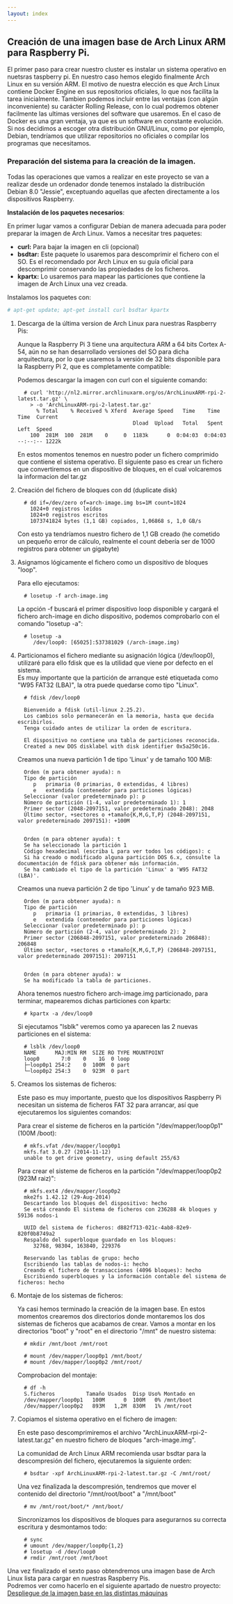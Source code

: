 ```yaml
---
layout: index
---
```


## Creación de una imagen base de Arch Linux ARM para Raspberry Pi.

El primer paso para crear nuestro cluster es instalar un sistema operativo en nuetsras taspberry pi. En nuestro caso hemos elegido finalmente Arch Linux en su versión ARM.  El motivo de nuestra elección es que Arch Linux contiene Docker Engine en sus repositorios oficiales, lo que nos facilita la tarea inicialmente.  Tambien podemos incluir entre las ventajas (con algún inconveniente) su carácter Rolling Release, con lo cual podremos obtener facilmente las ultimas versiones del software que usaremos. En el caso de Docker es una gran ventaja, ya que es un software en constante evolución. Si nos decidimos a escoger otra distribución GNU/Linux, como por ejemplo, Debian, tendríamos que utilizar repositorios no oficiales o compilar los programas que necesitamos.


### Preparación del sistema para la creación de la imagen.

Todas las operaciones que vamos a realizar en este proyecto se van a realizar desde un ordenador donde tenemos instalado la distribución Debian 8.0 "Jessie", exceptuando aquellas que afecten directamente a los dispositivos Raspberry.

__Instalación de los paquetes necesarios__:

En primer lugar vamos a configurar Debian de manera adecuada para poder preparar  la imagen de Arch Linux. Vamos a necesitar tres paquetes:
  
* __curl:__ Para bajar la imagen en cli (opcional)
* __bsdtar:__ Este paquete lo usaremos para descomprimir el fichero con el SO. Es el recomendado por Arch Linux en su guía oficial para descomprimir conservando las propiedades de los ficheros.
* __kpartx:__ Lo usaremos para mapear las particiones que contiene la imagen de Arch Linux una vez creada.

Instalamos los paquetes con:

```bash
# apt-get update; apt-get install curl bsdtar kpartx
```

1. Descarga de la última version de Arch Linux para nuestras Raspberry Pis: 

   Aunque la Raspberry Pi 3 tiene una arquitectura ARM a 64 bits Cortex A-54, aún no se han desarrollado versiones del SO para dicha arquitectura, por lo que usaremos la versión de 32 bits disponible para la Raspberry Pi 2, que es completamente compatible:

   Podemos descargar la imagen con curl con el siguiente comando:

   
         # curl 'http://nl2.mirror.archlinuxarm.org/os/ArchLinuxARM-rpi-2-latest.tar.gz' \
           > -o 'ArchLinuxARM-rpi-2-latest.tar.gz'
             % Total    % Received % Xferd  Average Speed   Time    Time     Time  Current
                                            Dload  Upload   Total   Spent    Left  Speed
           100  281M  100  281M    0     0  1183k      0  0:04:03  0:04:03 --:--:-- 1222k
   

   En estos momentos tenemos en nuestro poder un fichero comprimido que contiene el sistema operativo. El siguiente paso es crear un fichero que convertiremos en un dispositivo de bloques, en el cual volcaremos la informacion del tar.gz

2. Creación del fichero de bloques con dd (duplicate disk)

         # dd if=/dev/zero of=arch-image.img bs=1M count=1024
           1024+0 registros leídos
           1024+0 registros escritos
           1073741824 bytes (1,1 GB) copiados, 1,06868 s, 1,0 GB/s
      
      Con esto ya tendríamos nuestro fichero de 1,1 GB creado (he cometido un pequeño error de cálculo, realmente el count debería ser de 1000 registros para obtener un gigabyte)

3. Asignamos lógicamente el fichero como un dispositivo de bloques "loop". 

   Para ello ejecutamos:

   
         # losetup -f arch-image.img
   
      La opción -f buscará el primer dispositivo loop disponible y cargará el fichero arch-image en dicho dispositivo, podemos comprobarlo con el comando "losetup -a":
   
         # losetup -a
            /dev/loop0: [65025]:537381029 (/arch-image.img)
      

4. Particionamos el fichero mediante su asignación lógica (/dev/loop0), utilizaré para ello fdisk que es la utilidad que viene por defecto en el sistema.  
      Es muy importante que la partición de arranque esté etiquetada como "W95 FAT32 (LBA)", la otra puede quedarse como tipo "Linux".
      
         # fdisk /dev/loop0
         
         Bienvenido a fdisk (util-linux 2.25.2).
         Los cambios solo permanecerán en la memoria, hasta que decida escribirlos.
         Tenga cuidado antes de utilizar la orden de escritura.
         
         El dispositivo no contiene una tabla de particiones reconocida.
         Created a new DOS disklabel with disk identifier 0x5a250c16.
         
      Creamos una nueva partición 1 de tipo 'Linux' y de tamaño 100 MiB:

         Orden (m para obtener ayuda): n
         Tipo de partición
            p   primaria (0 primarias, 0 extendidas, 4 libres)
            e   extendida (contenedor para particiones lógicas)
         Seleccionar (valor predeterminado p): p
         Número de partición (1-4, valor predeterminado 1): 1
         Primer sector (2048-2097151, valor predeterminado 2048): 2048
         Último sector, +sectores o +tamaño{K,M,G,T,P} (2048-2097151, valor predeterminado 2097151): +100M
              
         
         Orden (m para obtener ayuda): t
         Se ha seleccionado la partición 1
         Código hexadecimal (escriba L para ver todos los códigos): c
         Si ha creado o modificado alguna partición DOS 6.x, consulte la documentación de fdisk para obtener más información.
         Se ha cambiado el tipo de la partición 'Linux' a 'W95 FAT32 (LBA)'.
     
      Creamos una nueva partición 2 de tipo 'Linux' y de tamaño 923 MiB.

         Orden (m para obtener ayuda): n
         Tipo de partición
            p   primaria (1 primarias, 0 extendidas, 3 libres)
            e   extendida (contenedor para particiones lógicas)
         Seleccionar (valor predeterminado p): p
         Número de partición (2-4, valor predeterminado 2): 2
         Primer sector (206848-2097151, valor predeterminado 206848): 206848
         Último sector, +sectores o +tamaño{K,M,G,T,P} (206848-2097151, valor predeterminado 2097151): 2097151
         
               
         Orden (m para obtener ayuda): w
         Se ha modificado la tabla de particiones.
            
      Ahora tenemos nuestro fichero arch-image.img particionado, para terminar, mapearemos dichas particiones con kpartx:
     
         # kpartx -a /dev/loop0
      
      Si ejecutamos "lsblk" veremos como ya aparecen las 2 nuevas particiones en el sistema:
     
         # lsblk /dev/loop0
         NAME      MAJ:MIN RM  SIZE RO TYPE MOUNTPOINT
         loop0       7:0    0    1G  0 loop 
         ├─loop0p1 254:2    0  100M  0 part 
         └─loop0p2 254:3    0  923M  0 part
   
5. Creamos los sistemas de ficheros:

      Este paso es muy importante, puesto que los dispositivos Raspberry Pi necesitan un sistema de ficheros FAT 32 para arrancar, así que ejecutaremos los siguientes comandos:

      Para crear el sisteme de ficheros en la partición "/dev/mapper/loop0p1" (100M /boot):
            
         # mkfs.vfat /dev/mapper/loop0p1
         mkfs.fat 3.0.27 (2014-11-12)
         unable to get drive geometry, using default 255/63
            
      Para crear el sisteme de ficheros en la partición  "/dev/mapper/loop0p2 (923M raiz)":
      
         # mkfs.ext4 /dev/mapper/loop0p2
         mke2fs 1.42.12 (29-Aug-2014)
         Descartando los bloques del dispositivo: hecho                           
         Se está creando El sistema de ficheros con 236288 4k bloques y 59136 nodos-i
         
         UUID del sistema de ficheros: d882f713-021c-4ab8-82e9-820f0b8749a2
         Respaldo del superbloque guardado en los bloques: 
         	32768, 98304, 163840, 229376
         
         Reservando las tablas de grupo: hecho                           
         Escribiendo las tablas de nodos-i: hecho                           
         Creando el fichero de transacciones (4096 bloques): hecho
         Escribiendo superbloques y la información contable del sistema de ficheros: hecho
   

6. Montaje de los sistemas de ficheros:
    
      Ya casi hemos terminado la creación de la imagen base. En estos momentos crearemos dos directorios donde montaremos los dos sistemas de ficheros que acabamos de crear. Vamos a montar en los directorios "boot" y "root" en el directorio "/mnt" de nuestro sistema:

         # mkdir /mnt/boot /mnt/root
                 
         # mount /dev/mapper/loop0p1 /mnt/boot/
         # mount /dev/mapper/loop0p2 /mnt/root/
      
      Comprobacion del montaje:

      
         # df -h
         S.ficheros          Tamaño Usados  Disp Uso% Montado en
         /dev/mapper/loop0p1   100M      0  100M   0% /mnt/boot
         /dev/mapper/loop0p2   893M   1,2M  830M   1% /mnt/root
   
7. Copiamos el sistema operativo en el fichero de imagen:

      En este paso descomprimiremos el archivo "ArchLinuxARM-rpi-2-latest.tar.gz" en nuestro fichero de bloques "arch-image.img".

      La comunidad de Arch Linux ARM recomienda usar bsdtar para la descompresión del fichero, ejecutaremos la siguiente orden:

         # bsdtar -xpf ArchLinuxARM-rpi-2-latest.tar.gz -C /mnt/root/
      
      Una vez finalizada la descompresión, tendremos que mover el contenido del directorio "/mnt/root/boot" a "/mnt/boot"

         # mv /mnt/root/boot/* /mnt/boot/
      
      Sincronizamos los dispositivos de bloques para asegurarnos su correcta escritura y desmontamos todo:

         # sync
         # umount /dev/mapper/loop0p{1,2}
         # losetup -d /dev/loop0
         # rmdir /mnt/root /mnt/boot

Una vez finalizado el sexto paso obtendremos una imagen base de Arch Linux lista para cargar en nuestras Raspberry Pis.  
Podremos ver como hacerlo en el siguiente apartado de nuestro proyecto:  
[Despliegue de la imagen base en las distintas máquinas](instalacion)
